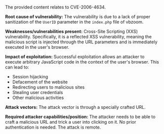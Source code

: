 The provided content relates to CVE-2006-4634.

**Root cause of vulnerability:**
The vulnerability is due to a lack of proper sanitization of the `UserID` parameter in the `index.php` file of vbzoom.

**Weaknesses/vulnerabilities present:**
Cross-Site Scripting (XXS) vulnerability. Specifically, it is a reflected XSS vulnerability, meaning the malicious script is injected through the URL parameters and is immediately executed in the user's browser.

**Impact of exploitation:**
Successful exploitation allows an attacker to execute arbitrary JavaScript code in the context of the user's browser. This can lead to:
- Session hijacking
- Defacement of the website
- Redirecting users to malicious sites
- Stealing user credentials
- Other malicious activities

**Attack vectors:**
The attack vector is through a specially crafted URL.

**Required attacker capabilities/position:**
The attacker needs to be able to craft a malicious URL and trick a user into clicking on it. No prior authentication is needed. The attack is remote.
